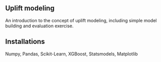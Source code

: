 ## Uplift modeling
An introduction to the concept of uplift modeling, including simple model building and evaluation exercise.

## Installations
Numpy, Pandas, Scikit-Learn, XGBoost, Statsmodels, Matplotlib
